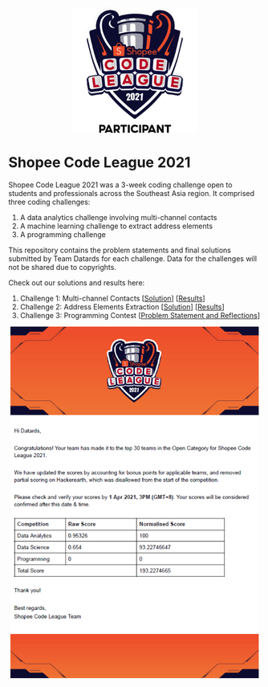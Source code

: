 <p align="center">
    <img src="https://github.com/chrischow/scl2021/blob/main/scl2021-badge.png?raw=true" height="250">
</p>

# Shopee Code League 2021
Shopee Code League 2021 was a 3-week coding challenge open to students and professionals across the Southeast Asia region. It comprised three coding challenges: 

1. A data analytics challenge involving multi-channel contacts
2. A machine learning challenge to extract address elements
3. A programming challenge

This repository contains the problem statements and final solutions submitted by Team Datards for each challenge. Data for the challenges will not be shared due to copyrights.

Check out our solutions and results here:

1. Challenge 1: Multi-channel Contacts [[Solution](https://github.com/chrischow/scl2021/tree/main/challenge-1)] [[Results](https://www.kaggle.com/c/scl-2021-da/leaderboard)]
2. Challenge 2: Address Elements Extraction [[Solution](https://github.com/chrischow/scl2021/tree/main/challenge-2)] [[Results](https://www.kaggle.com/c/scl-2021-ds/leaderboard)]
3. Challenge 3: Programming Contest [[Problem Statement and Reflections](https://github.com/chrischow/scl2021/tree/main/challenge-3)]

<p align="center">
    <img src="https://github.com/chrischow/scl2021/blob/main/top-30-teams-notification.png?raw=true" height="700">
</p>